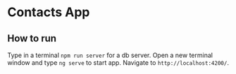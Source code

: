 # Contacts App

## How to run

Type in a terminal `npm run server` for a db server. Open a new terminal window and type `ng serve` to start app. Navigate to `http://localhost:4200/`. 